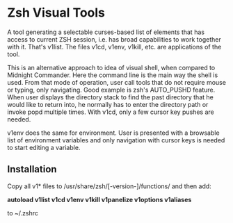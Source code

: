 # Zsh Visual Tools

A tool generating a selectable curses-based list of elements that has access to current ZSH session, i.e. has broad capabilities to work together with it. That's v1list. The files v1cd, v1env, v1kill, etc. are applications of the tool.

This is an alternative approach to idea of visual shell, when compared to Midnight Commander. Here the command line is the main way the shell is used. From that mode of operation, user call tools that do not require mouse or typing, only navigating. Good example is zsh's AUTO_PUSHD feature. When user displays the directory stack to find the past directory that he would like to return into, he normally has to enter the directory path or invoke popd multiple times. With v1cd, only a few cursor key pushes are needed.

v1env does the same for environment. User is presented with a browsable list of environment variables and only navigation with cursor keys is needed to start editing a variable.

## Installation
Copy all v1* files to /usr/share/zsh/[-version-]/functions/ and then add:

**autoload v1list v1cd v1env v1kill v1panelize v1options v1aliases**

to ~/.zshrc
